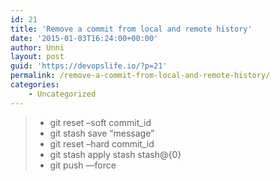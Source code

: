 ```yaml
---
id: 21
title: 'Remove a commit from local and remote history'
date: '2015-01-03T16:24:00+00:00'
author: Unni
layout: post
guid: 'https://devopslife.io/?p=21'
permalink: /remove-a-commit-from-local-and-remote-history/
categories:
    - Uncategorized
---
```


> - git reset –soft commit\_id
> - git stash save “message”
> - git reset –hard commit\_id
> - git stash apply stash stash@{0}
> - git push —force